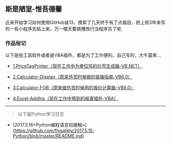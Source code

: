 
## 斯是陋室-惟吾德馨

近来开始学习如何使用GitHub装13，摸索了几天终于有了点眉目，把上班3年来写的一些小程序先贴上来，万一哪天要跳槽改行当程序员了呢.

### 作品标记

以下是些工具软件或者是VBA插件，都是为了工作便利，自己写的，大牛莫笑...


* [1.PriceTagPrinter（现在工作中为单位写的价签生成器-VB.NET）](https://github.com/flysafely/PriceTagPrinter)

* [2.Calculator-Display（原来外贸时候做的装箱指南-VB6.0）](https://github.com/flysafely/Calculator-Display-)

* [3.Calculator-FOB（原来做外贸时候用的报价计算器-VB6.0）](https://github.com/flysafely/Calculator-FOB)

* [4.Excel-AddIns（现在工作中用到的报表插件-VBA）](https://github.com/flysafely/Excel-AddIns)


---

> 以下是Python学习日志
- [2017.5.16<Python编程语言初接触>] (https://github.com/flysafely/2017.5.15-Python/blob/master/README.md)


